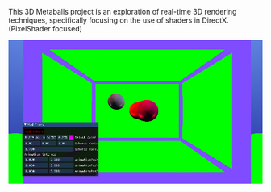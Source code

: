 This 3D Metaballs project is an exploration of real-time 3D rendering techniques, specifically focusing on the use of shaders in DirectX. (PixelShader focused) 

![Alt Text](https://github.com/fortiks/3D-metaballs/blob/master/Metaballs.png)

